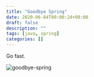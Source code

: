 ```yaml
---
title: "Goodbye Spring"
date: 2020-06-04T00:00:24+08:00
draft: false
description: ""
tags: [java, spring]
categories: []
---
```


Go fast.

<!--more-->

![goodbye-spring](/img/spring/goodbye-spring.jpeg)
